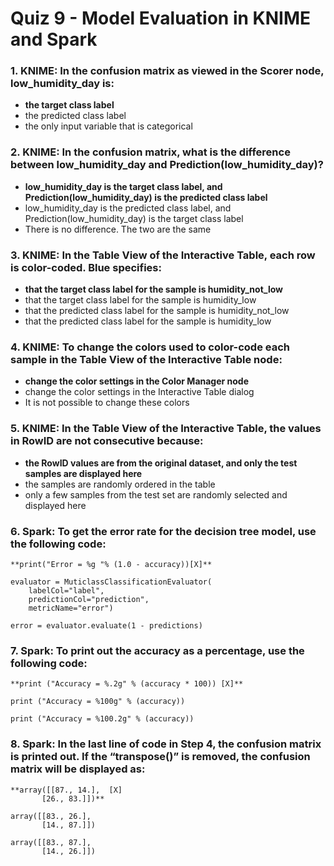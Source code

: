 # Quiz 9 - Model Evaluation in KNIME and Spark

### 1. KNIME: In the confusion matrix as viewed in the Scorer node, low_humidity_day is:

- **the target class label**
- the predicted class label
- the only input variable that is categorical

### 2. KNIME: In the confusion matrix, what is the difference between low_humidity_day and Prediction(low_humidity_day)?

- **low_humidity_day is the target class label, and Prediction(low_humidity_day) is the predicted class label**
- low_humidity_day is the predicted class label, and Prediction(low_humidity_day) is the target class label
- There is no difference. The two are the same

### 3. KNIME: In the Table View of the Interactive Table, each row is color-coded. Blue specifies:

- **that the target class label for the sample is humidity_not_low**
- that the target class label for the sample is humidity_low
- that the predicted class label for the sample is humidity_not_low
- that the predicted class label for the sample is humidity_low

### 4. KNIME: To change the colors used to color-code each sample in the Table View of the Interactive Table node:

- **change the color settings in the Color Manager node**
- change the color settings in the Interactive Table dialog
- It is not possible to change these colors

### 5. KNIME: In the Table View of the Interactive Table, the values in RowID are not consecutive because:

- **the RowID values are from the original dataset, and only the test samples are displayed here**
- the samples are randomly ordered in the table
- only a few samples from the test set are randomly selected and displayed here

### 6. Spark: To get the error rate for the decision tree model, use the following code:

```
**print("Error = %g "% (1.0 - accuracy))[X]**
```
```
evaluator = MuticlassClassificationEvaluator(
    labelCol="label",
    predictionCol="prediction",
    metricName="error")
```
```
error = evaluator.evaluate(1 - predictions)
```

### 7. Spark: To print out the accuracy as a percentage, use the following code:
```
**print ("Accuracy = %.2g" % (accuracy * 100)) [X]**
```
```
print ("Accuracy = %100g" % (accuracy))
```
```
print ("Accuracy = %100.2g" % (accuracy))
```

### 8. Spark: In the last line of code in Step 4, the confusion matrix is printed out. If the “transpose()” is removed, the confusion matrix will be displayed as:

```
**array([[87., 14.],  [X]
       [26., 83.]])**
```
```
array([[83., 26.],
       [14., 87.]])
```
```
array([[83., 87.],
       [14., 26.]])
```
